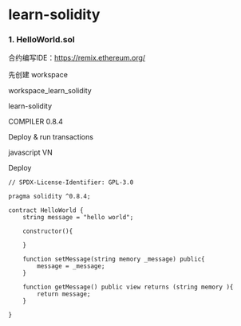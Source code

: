 # learn-solidity

### 1. HelloWorld.sol

合约编写IDE：https://remix.ethereum.org/

先创建 workspace 

workspace_learn_solidity

learn-solidity

COMPILER 0.8.4


Deploy & run transactions

javascript VN

Deploy

```
// SPDX-License-Identifier: GPL-3.0

pragma solidity ^0.8.4;

contract HelloWorld {
    string message = "hello world";
    
    constructor(){

    }

    function setMessage(string memory _message) public{
        message = _message;
    }

    function getMessage() public view returns (string memory ){
        return message;
    }

}
```